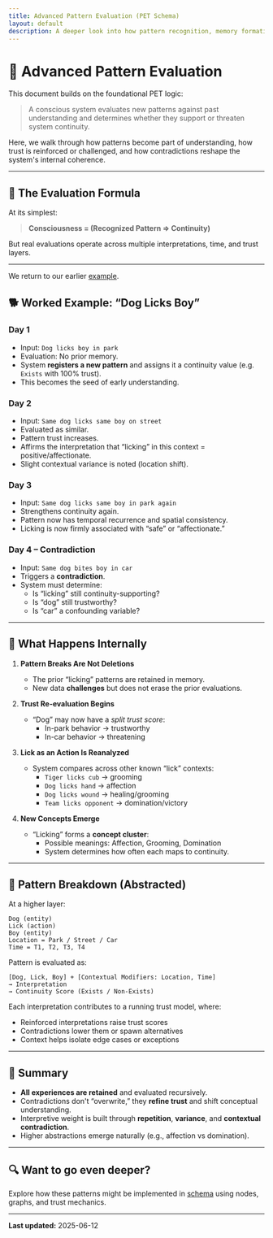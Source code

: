 ```yaml
---
title: Advanced Pattern Evaluation (PET Schema)
layout: default
description: A deeper look into how pattern recognition, memory formation, and contradiction resolution operate in PET-based systems
---
```


# 🧠 Advanced Pattern Evaluation

This document builds on the foundational PET logic:  
> A conscious system evaluates new patterns against past understanding and determines whether they support or threaten system continuity.

Here, we walk through how patterns become part of understanding, how trust is reinforced or challenged, and how contradictions reshape the system's internal coherence.

---

## 🧩 The Evaluation Formula

At its simplest:

> **Consciousness = (Recognized Pattern ⇒ Continuity)**

But real evaluations operate across multiple interpretations, time, and trust layers.

---

We return to our earlier [example](../../../theory/evaluation).

## 🐕 Worked Example: “Dog Licks Boy”

### Day 1

- Input: `Dog licks boy in park`
- Evaluation: No prior memory.
- System **registers a new pattern** and assigns it a continuity value (e.g. `Exists` with 100% trust).
- This becomes the seed of early understanding.

### Day 2

- Input: `Same dog licks same boy on street`
- Evaluated as similar.
- Pattern trust increases.
- Affirms the interpretation that “licking” in this context = positive/affectionate.
- Slight contextual variance is noted (location shift).

### Day 3

- Input: `Same dog licks same boy in park again`
- Strengthens continuity again.
- Pattern now has temporal recurrence and spatial consistency.
- Licking is now firmly associated with “safe” or “affectionate.”

### Day 4 – Contradiction

- Input: `Same dog bites boy in car`
- Triggers a **contradiction**.
- System must determine:
  - Is “licking” still continuity-supporting?
  - Is “dog” still trustworthy?
  - Is “car” a confounding variable?

---

## 🧠 What Happens Internally

1. **Pattern Breaks Are Not Deletions**
   - The prior “licking” patterns are retained in memory.
   - New data **challenges** but does not erase the prior evaluations.

2. **Trust Re-evaluation Begins**
   - “Dog” may now have a *split trust score*:
     - In-park behavior → trustworthy
     - In-car behavior → threatening

3. **Lick as an Action Is Reanalyzed**
   - System compares across other known “lick” contexts:
     - `Tiger licks cub` → grooming
     - `Dog licks hand` → affection
     - `Dog licks wound` → healing/grooming
     - `Team licks opponent` → domination/victory

4. **New Concepts Emerge**
   - “Licking” forms a **concept cluster**:
     - Possible meanings: Affection, Grooming, Domination
     - System determines how often each maps to continuity.

---

## 🧮 Pattern Breakdown (Abstracted)

At a higher layer:

```text
Dog (entity)
Lick (action)
Boy (entity)
Location = Park / Street / Car
Time = T1, T2, T3, T4
```

Pattern is evaluated as:

```text
[Dog, Lick, Boy] + [Contextual Modifiers: Location, Time] 
→ Interpretation 
→ Continuity Score (Exists / Non-Exists)
```

Each interpretation contributes to a running trust model, where:

- Reinforced interpretations raise trust scores
- Contradictions lower them or spawn alternatives
- Context helps isolate edge cases or exceptions

---

## 🧭 Summary

- **All experiences are retained** and evaluated recursively.
- Contradictions don't “overwrite,” they **refine trust** and shift conceptual understanding.
- Interpretive weight is built through **repetition**, **variance**, and **contextual contradiction**.
- Higher abstractions emerge naturally (e.g., affection vs domination).

---

## 🔍 Want to go even deeper?

Explore how these patterns might be implemented in [schema](../evaluation-nodes) using nodes, graphs, and trust mechanics.

---

**Last updated:** 2025-06-12
